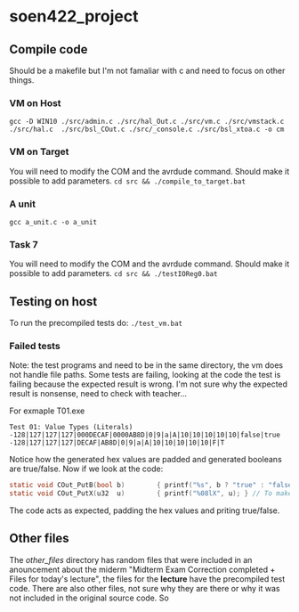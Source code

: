 # soen422_project

## Compile code
Should be a makefile but I'm not famaliar with c and need to focus on other things.

### VM on Host
`gcc -D WIN10 ./src/admin.c ./src/hal_Out.c ./src/vm.c ./src/vmstack.c  ./src/hal.c  ./src/bsl_COut.c ./src/_console.c ./src/bsl_xtoa.c -o cm`    

### VM on Target
You will need to modify the COM and the avrdude command. Should make it possible to add parameters.
`cd src && ./compile_to_target.bat`

### A unit
`gcc a_unit.c -o a_unit`

### Task 7
You will need to modify the COM and the avrdude command. Should make it possible to add parameters.
`cd src && ./testIOReg0.bat`

## Testing on host
To run the precompiled tests do:
`./test_vm.bat`

### Failed tests
Note: the test programs and need to be in the same directory, the vm does not handle file paths.
Some tests are failing, looking at the code the test is failing because the expected result is wrong. I'm not sure why the expected result is nonsense, need to check with teacher...

For exmaple T01.exe
```
Test 01: Value Types (Literals)
-128|127|127|127|000DECAF|0000AB8D|0|9|a|A|10|10|10|10|10|false|true
-128|127|127|127|DECAF|AB8D|0|9|a|A|10|10|10|10|10|F|T
```

Notice how the generated hex values are padded and generated booleans are true/false.
Now if we look at the code:
```c
static void COut_PutB(bool b)        { printf("%s", b ? "true" : "false"); }
static void COut_PutX(u32  u)        { printf("%08lX", u); } // To make hex output always aligned to 8 hex digits.
```
The code acts as expected, padding the hex values and priting true/false.

## Other files
The *other_files* directory has random files that were included in an anouncement about the miderm "Midterm Exam Correction completed + Files for today's lecture",
the files for the **lecture** have the precompiled test code. There are also other files, not sure why they are there or why it was not included in the original source code. So




